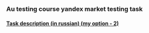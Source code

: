 ### Au testing course yandex market testing task

#### [Task description (in russian) (my option - 2)](https://docs.google.com/spreadsheets/d/1Us11_FyxqmA9_kKO9Wi4Wjwzq0UwgUTwVuxPc1n3_Kc/edit#gid=145951405)
